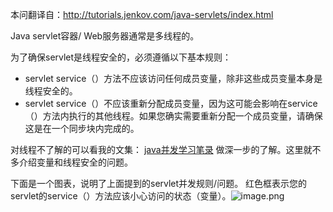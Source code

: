 本问翻译自：http://tutorials.jenkov.com/java-servlets/index.html

Java servlet容器/ Web服务器通常是多线程的。

为了确保servlet是线程安全的，必须遵循以下基本规则：

* servlet service（）方法不应该访问任何成员变量，除非这些成员变量本身是线程安全的。
* servlet service（）不应该重新分配成员变量，因为这可能会影响在service（）方法内执行的其他线程。如果您确实需要重新分配一个成员变量，请确保这是在一个同步块内完成的。

对线程不了解的可以看我的文集： [java并发学习笔录](https://www.jianshu.com/nb/22549959)  做深一步的了解。这里就不多介绍变量和线程安全的问题。

下面是一个图表，说明了上面提到的servlet并发规则/问题。 红色框表示您的servlet的service（）方法应该小心访问的状态（变量）。![image.png](http://upload-images.jianshu.io/upload_images/5786888-8ae96294e69a1c49.png?imageMogr2/auto-orient/strip%7CimageView2/2/w/1240)
